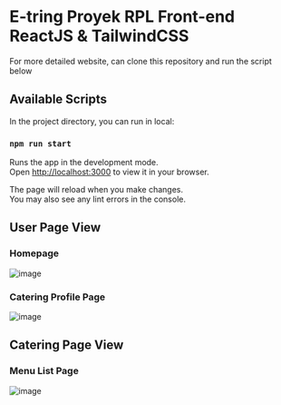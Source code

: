 # E-tring Proyek RPL Front-end ReactJS & TailwindCSS
For more detailed website, can clone this repository and run the script below 

## Available Scripts

In the project directory, you can run in local:

### `npm run start`

Runs the app in the development mode.\
Open [http://localhost:3000](http://localhost:3000) to view it in your browser.

The page will reload when you make changes.\
You may also see any lint errors in the console.

## User Page View

### Homepage
![image](https://github.com/hardiantots/react-RPL/assets/111510893/c5fa7756-3c1e-48bd-b33c-ac50b8f2d792)

### Catering Profile Page
![image](https://github.com/hardiantots/react-RPL/assets/111510893/94995c56-f310-458a-beca-a9d317d38e4b)

## Catering Page View

### Menu List Page
![image](https://github.com/hardiantots/react-RPL/assets/111510893/6e798ebc-6224-4d22-b805-e8e59914735b)


